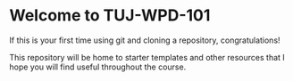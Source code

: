 # Welcome to TUJ-WPD-101

If this is your first time using git and cloning a repository, congratulations! 

This repository will be home to starter templates and other resources that I hope you will find useful throughout the course.